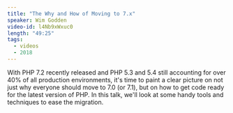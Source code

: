 ```yaml
---
title: "The Why and How of Moving to 7.x"
speaker: Wim Godden
video-id: l4Nb9xWxuc0
length: "49:25"
tags:
  - videos
  - 2018
---
```


With PHP 7.2 recently released and PHP 5.3 and 5.4 still accounting for over 40% of all production environments, it's time to paint a clear picture on not just why everyone should move to 7.0 (or 7.1), but on how to get code ready for the latest version of PHP. In this talk, we'll look at some handy tools and techniques to ease the migration.
